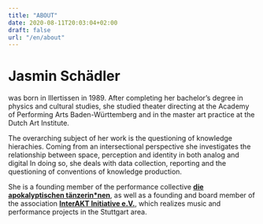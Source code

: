 ```yaml
---
title: "ABOUT"
date: 2020-08-11T20:03:04+02:00
draft: false
url: "/en/about"
---
```


# Jasmin Schädler

was born in Illertissen in 1989. After completing her bachelor’s degree in physics and cultural studies, she studied theater directing at the Academy of Performing Arts Baden-Württemberg and in the master art practice at the Dutch Art Institute.  

The overarching subject of her work is the questioning of knowledge hierachies. Coming from an intersectional perspective she investigates the relationship between space, perception and identity in both analog and digital In doing so, she deals with data collection, reporting and the questioning of conventions of knowledge production.

She is a founding member of the performance collective [**die apokalyptischen tänzerin*nen**](https://www.apocalypse.dance), as well as a founding and board member of the association [**InterAKT Initiative e.V.**](https://www.interakt-initiative.com), which realizes music and performance projects in the Stuttgart area.